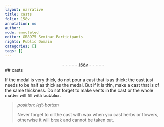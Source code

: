 ```yaml
---
layout: narrative
title: casts
folio: 158v
annotation: no
author:
mode: annotated
editor: GR8975 Seminar Participants
rights: Public Domain
categories: []
tags: []
---
```


 <div class="folio" align="center">- - - - - <a href="http://gallica.bnf.fr/ark:/12148/btv1b10500001g/f322.image" target="_blank">158v</a> - - - - - </div> 
## casts

 
If the medal is very thick, do not pour a cast that is as thick; the cast just needs to be half as thick as the medal. But if it is thin, make a cast that is of the same thickness. Do not forget to make vents in the cast or the whole matter will fill with bubbles.
 
> *position: left-bottom*
> 
> Never forget to oil the cast with wax when you cast herbs or flowers, otherwise it will break and cannot be taken out.
